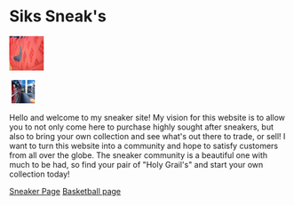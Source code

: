   >

<html lang="en">
<head>
  <meta charset="utf-8">

  <title>Siks Sneak's</title>
  <meta name="description" content="HTML5 Template">
  
</head>

<body>
  <h1> Siks Sneak's </h1>
  
  <img src ="NikeSnkr.jpg" alt="Nike Shoe" width="62" height="62">
  
  <img src ="shoeStore.jpg" alt="Store front" width="42" height="42">
  
<p>Hello and welcome to my sneaker site! My vision for this website is to allow you to not only come here to purchase highly sought after sneakers, 
  but also to bring your own collection and see what's out there to trade, or sell! I want to turn this website into a community and hope to satisfy customers from all over the globe.
  The sneaker community is a beautiful one with much to be had, so find your pair of "Holy Grail's" and start your own collection today!</p>
  
  <a href="triikkz1.github.io/sneakerPage 1" target="_blank"> Sneaker Page</a>
   <a href="triikkz1.github.io/Basketball page2" target="_blank"> Basketball page</a>
  
  
</body>
  
</html>
